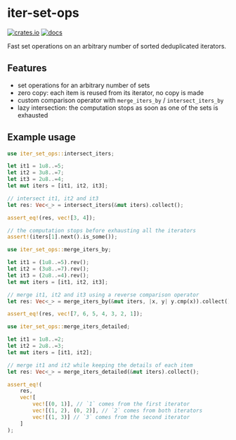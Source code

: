 # iter-set-ops

[![crates.io](https://img.shields.io/crates/v/iter-set-ops)](https://crates.io/crates/iter-set-ops)
[![docs](https://img.shields.io/docsrs/iter-set-ops)](https://docs.rs/iter-set-ops)

Fast set operations on an arbitrary number of sorted deduplicated iterators.

## Features

- set operations for an arbitrary number of sets
- zero copy: each item is reused from its iterator, no copy is made
- custom comparison operator with `merge_iters_by` / `intersect_iters_by`
- lazy intersection: the computation stops as soon as one of the sets is exhausted

## Example usage

```rust
use iter_set_ops::intersect_iters;

let it1 = 1u8..=5;
let it2 = 3u8..=7;
let it3 = 2u8..=4;
let mut iters = [it1, it2, it3];

// intersect it1, it2 and it3
let res: Vec<_> = intersect_iters(&mut iters).collect();

assert_eq!(res, vec![3, 4]);

// the computation stops before exhausting all the iterators
assert!(iters[1].next().is_some());
```

```rust
use iter_set_ops::merge_iters_by;

let it1 = (1u8..=5).rev();
let it2 = (3u8..=7).rev();
let it3 = (2u8..=4).rev();
let mut iters = [it1, it2, it3];

// merge it1, it2 and it3 using a reverse comparison operator
let res: Vec<_> = merge_iters_by(&mut iters, |x, y| y.cmp(x)).collect();

assert_eq!(res, vec![7, 6, 5, 4, 3, 2, 1]);
```

```rust
use iter_set_ops::merge_iters_detailed;

let it1 = 1u8..=2;
let it2 = 2u8..=3;
let mut iters = [it1, it2];

// merge it1 and it2 while keeping the details of each item
let res: Vec<_> = merge_iters_detailed(&mut iters).collect();

assert_eq!(
    res,
    vec![
        vec![(0, 1)], // `1` comes from the first iterator
        vec![(1, 2), (0, 2)], // `2` comes from both iterators
        vec![(1, 3)] // `3` comes from the second iterator
    ]
);
```
